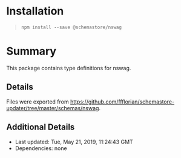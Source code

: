 # Installation
> `npm install --save @schemastore/nswag`

# Summary
This package contains type definitions for nswag.

## Details
Files were exported from https://github.com/ffflorian/schemastore-updater/tree/master/schemas/nswag.

## Additional Details
* Last updated: Tue, May 21, 2019, 11:24:43 GMT
* Dependencies: none
